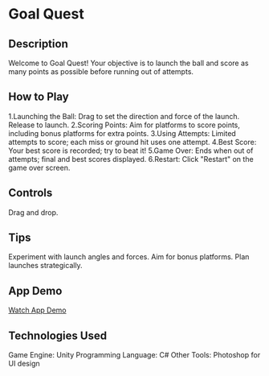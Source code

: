 # Goal Quest

## Description
Welcome to Goal Quest! Your objective is to launch the ball and score as many points as possible before running out of attempts.

## How to Play
1.Launching the Ball: Drag to set the direction and force of the launch. Release to launch.
2.Scoring Points: Aim for platforms to score points, including bonus platforms for extra points.
3.Using Attempts: Limited attempts to score; each miss or ground hit uses one attempt.
4.Best Score: Your best score is recorded; try to beat it!
5.Game Over: Ends when out of attempts; final and best scores displayed.
6.Restart: Click "Restart" on the game over screen.

## Controls
Drag and drop.

## Tips
Experiment with launch angles and forces.
Aim for bonus platforms.
Plan launches strategically.

## App Demo
[Watch App Demo](https://youtu.be/h6TAUAtDgZo)

## Technologies Used
Game Engine: Unity
Programming Language: C#
Other Tools: Photoshop for UI design
